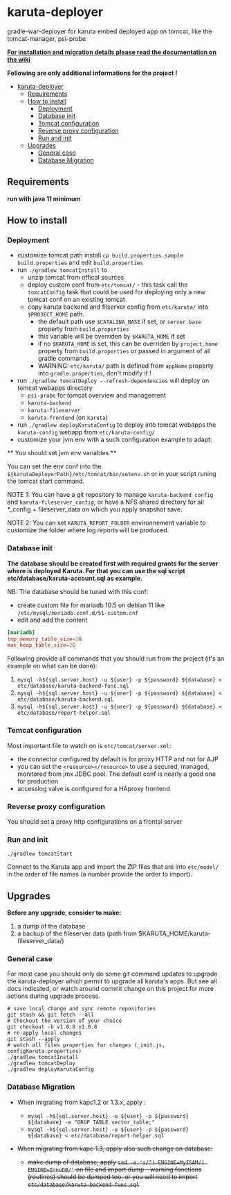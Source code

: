 # karuta-deployer

gradle-war-deployer for karuta
embed deployed app on tomcat, like the tomcat-manager, psi-probe

**[For installation and migration details please read the documentation on the wiki](https://github.com/avenirs-esr/karuta-deployer/wiki)**

**Following are only additional informations for the project !**
- [karuta-deployer](#karuta-deployer)
  - [Requirements](#requirements)
  - [How to install](#how-to-install)
    - [Deployment](#deployment)
    - [Database init](#database-init)
    - [Tomcat configuration](#tomcat-configuration)
    - [Reverse proxy configuration](#reverse-proxy-configuration)
    - [Run and init](#run-and-init)
  - [Upgrades](#upgrades)
    - [General case](#general-case)
    - [Database Migration](#database-migration)

## Requirements

**run with java 11 minimum**

## How to install

### Deployment

- customize tomcat path install `cp build.properties.sample build.properties` and edit `build.properties`
- run `./gradlew tomcatInstall` to
  - unzip tomcat from offical sources
  - deploy custom conf from `etc/tomcat/` - this task call the `tomcatConfig` task that could be used for deploying only a new tomcat conf on an existing tomcat
  - copy karuta backend and filserver config from `etc/karuta/` into `$PROJECT_HOME` path.
    - the default path use `$CATALINA_BASE` if set, or `server.base` property from `build.properties`
    - this variable will be overriden by `$KARUTA_HOME` if set
    - if no `$KARUTA_HOME` is set, this can be overriden by `project.home` property from `build.properties` or passed in argument of all gradle commands
    - WARNING:  `etc/karuta/` path is defined from `appName` property into `gradle.properties`, don't modify it !
- run `./gradlew tomcatDeploy --refresh-dependencies` will deploy on tomcat webapps directory
  - `psi-probe` for tomcat overview and management
  - `karuta-backend`
  - `karuta-fileserver`
  - `karuta-frontend` (on `karuta`)
- run `./gradlew deployKarutaConfig` to deploy into tomcat webapps the `karuta-config` webapp from `etc/karuta-config/`
- customize your jvm env with a such configuration example to adapt:

** You should set jvm env variables **

You can set the env conf into the `${karutaDeployerPath}/etc/tomcat/bin/setenv.sh` or in your script runing the tomcat start command.

NOTE 1: You can have a git repository to manage `karuta-backend_config` and `karuta-fileserver_config`, or have a NFS shared directory for all *_config + fileserver_data on which you apply snapshot save.

NOTE 2: You can set `KARUTA_REPORT_FOLDER` environnement variable to customize the folder where log reports will be produced.

### Database init

**The database should be created first with required grants for the server where is deployed Karuta. For that you can use the sql script etc/database/karuta-account.sql as example.**

NB: The database should be tuned with this conf:

  - create custom file for mariadb 10.5 on debian 11 like `/etc/mysql/mariadb.conf.d/51-custom.cnf`
  - edit and add the content

```conf
[mariadb]
tmp_memory_table_size=2G
max_heap_table_size=2G
```

Following provide all commands that you should run from the project (it's an example on what can be done):

1. `mysql -h${sql.server.host} -u ${user} -p ${password} ${database} < etc/database/karuta-backend-func.sql`
2. `mysql -h${sql.server.host} -u ${user} -p ${password} ${database} < etc/database/karuta-backend.sql`
3. `mysql -h${sql.server.host} -u ${user} -p ${password} ${database} < etc/database/report-helper.sql`

### Tomcat configuration

Most important file to watch on is `etc/tomcat/server.xml`:
  - the connector configured by default is for proxy HTTP and not for AJP
  - you can set the `<resource></resource>` to use a secured, managed, monitored from jmx JDBC pool. The default conf is nearly a good one for production
  - accesslog valve is configured for a HAproxy frontend

### Reverse proxy configuration

You should set a proxy http configurations on a frontal server


### Run and init

`./gradlew tomcatStart`

Connect to the Karuta app and import the ZIP files that are into `etc/model/` in the order of file names (a number provide the order to import).

## Upgrades

**Before any upgrade, consider to make:**
1. a dump of the database
2. a backup of the fileserver data (path from $KARUTA_HOME/karuta-fileserver_data/)

### General case

For most case you should only do some git command updates to upgrade the karuta-deployer which permit to upgrade all karuta's apps. But see all docs indicated, or watch around commit change on this project for more actions during upgrade process.

```shell
# save local change and sync remote repositories
git stash && git fetch --all
# Checkout the version of your choice
git checkout -b v1.0.8 v1.0.8 
# re-apply local changes
git stash --apply
# watch all files properties for changes (_init.js, configKaruta.properties)
./gradlew tomcatInstall
./gradlew tomcatDeploy
./gradlew deployKarutaConfig
```

### Database Migration

- When migrating from kapc1.2 or 1.3.x, apply :
  - `mysql -h${sql.server.host} -u ${user} -p ${password} ${database} -e "DROP TABLE vector_table;"`
  - `mysql -h${sql.server.host} -u ${user} -p ${password} ${database} < etc/database/report-helper.sql`

- ~~When migrating from kapc 1.3, apply also such change on database:~~
  - ~~make dump of database, apply `sed -e 's/^) ENGINE=MyISAM/) ENGINE=InnoDB/'` on file and import dump - warning fonctions (routines) should be dumped too, or you will need to import `etc/database/karuta-backend-func.sql`~~
